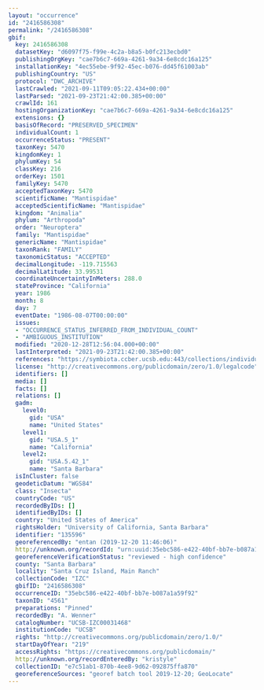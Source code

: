 ```yaml
---
layout: "occurrence"
id: "2416586308"
permalink: "/2416586308"
gbif:
  key: 2416586308
  datasetKey: "d6097f75-f99e-4c2a-b8a5-b0fc213ecbd0"
  publishingOrgKey: "cae7b6c7-669a-4261-9a34-6e8cdc16a125"
  installationKey: "4ec55ebe-9f92-45ec-b076-dd45f61003ab"
  publishingCountry: "US"
  protocol: "DWC_ARCHIVE"
  lastCrawled: "2021-09-11T09:05:22.434+00:00"
  lastParsed: "2021-09-23T21:42:00.385+00:00"
  crawlId: 161
  hostingOrganizationKey: "cae7b6c7-669a-4261-9a34-6e8cdc16a125"
  extensions: {}
  basisOfRecord: "PRESERVED_SPECIMEN"
  individualCount: 1
  occurrenceStatus: "PRESENT"
  taxonKey: 5470
  kingdomKey: 1
  phylumKey: 54
  classKey: 216
  orderKey: 1501
  familyKey: 5470
  acceptedTaxonKey: 5470
  scientificName: "Mantispidae"
  acceptedScientificName: "Mantispidae"
  kingdom: "Animalia"
  phylum: "Arthropoda"
  order: "Neuroptera"
  family: "Mantispidae"
  genericName: "Mantispidae"
  taxonRank: "FAMILY"
  taxonomicStatus: "ACCEPTED"
  decimalLongitude: -119.715563
  decimalLatitude: 33.99531
  coordinateUncertaintyInMeters: 288.0
  stateProvince: "California"
  year: 1986
  month: 8
  day: 7
  eventDate: "1986-08-07T00:00:00"
  issues:
  - "OCCURRENCE_STATUS_INFERRED_FROM_INDIVIDUAL_COUNT"
  - "AMBIGUOUS_INSTITUTION"
  modified: "2020-12-28T12:56:04.000+00:00"
  lastInterpreted: "2021-09-23T21:42:00.385+00:00"
  references: "https://symbiota.ccber.ucsb.edu:443/collections/individual/index.php?occid=135596"
  license: "http://creativecommons.org/publicdomain/zero/1.0/legalcode"
  identifiers: []
  media: []
  facts: []
  relations: []
  gadm:
    level0:
      gid: "USA"
      name: "United States"
    level1:
      gid: "USA.5_1"
      name: "California"
    level2:
      gid: "USA.5.42_1"
      name: "Santa Barbara"
  isInCluster: false
  geodeticDatum: "WGS84"
  class: "Insecta"
  countryCode: "US"
  recordedByIDs: []
  identifiedByIDs: []
  country: "United States of America"
  rightsHolder: "University of California, Santa Barbara"
  identifier: "135596"
  georeferencedBy: "entan (2019-12-20 11:46:06)"
  http://unknown.org/recordId: "urn:uuid:35ebc586-e422-40bf-bb7e-b087a1a59f92"
  georeferenceVerificationStatus: "reviewed - high confidence"
  county: "Santa Barbara"
  locality: "Santa Cruz Island, Main Ranch"
  collectionCode: "IZC"
  gbifID: "2416586308"
  occurrenceID: "35ebc586-e422-40bf-bb7e-b087a1a59f92"
  taxonID: "4561"
  preparations: "Pinned"
  recordedBy: "A. Wenner"
  catalogNumber: "UCSB-IZC00031468"
  institutionCode: "UCSB"
  rights: "http://creativecommons.org/publicdomain/zero/1.0/"
  startDayOfYear: "219"
  accessRights: "https://creativecommons.org/publicdomain/"
  http://unknown.org/recordEnteredBy: "kristyle"
  collectionID: "e7c51ab1-870b-4ee8-9d62-092875ffa870"
  georeferenceSources: "georef batch tool 2019-12-20; GeoLocate"
---
```

